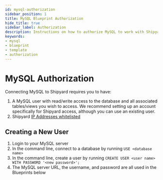 ```yaml
---
id: mysql-authorization
sidebar_position: 1
title: MySQL Blueprint Authorization
hide_title: true
sidebar_label: Authorization
description: Instructions on how to authorize MySQL to work with Shipyard's low-code MySQL templates.
keywords:
- mysql
- blueprint
- template
- authorization
---
```


# MySQL Authorization
Connecting MySQL to Shipyard requires you to have:
1. A MySQL user with read/write access to the database and all associated tables/views you wish to access. We recommend setting up an account specifically for Shipyard access, although you can use an existing user.
2. Shipyard [IP Addresses whitelisted](../../faqs/security/ip-whitelist.md)

## Creating a New User

1. Login to your MySQL server  
2. In the command line, connect to a database by running `USE <database name>`  
3. In the command line, create a user by running `CREATE USER <user name> WITH PASSWORD '<new password>';`  
4. The MySQL server URL, the username, and password are all used in the Blueprints below  
